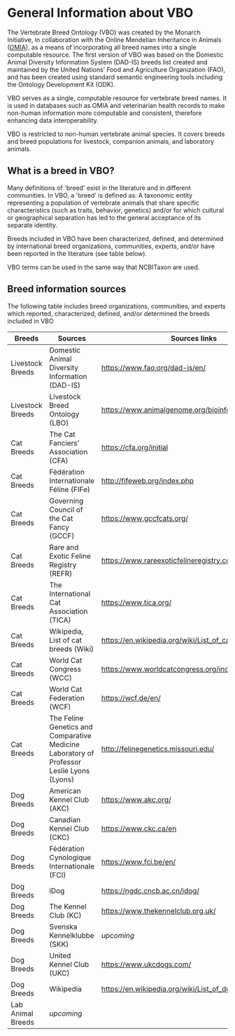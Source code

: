 
# General Information about VBO

The Vertebrate Breed Ontology (VBO) was created by the Monarch Initiative, in collaboration with the Online Mendelian Inheritance in Animals ([OMIA](https://omia.org/home/)), as a means of incorporating all breed names into a single computable resource. The first version of VBO was based on the Domestic Animal Diversity Information System (DAD-IS) breeds list created and maintained by the United Nations’ Food and Agriculture Organization (FAO), and has been created using standard semantic engineering tools including the Ontology Development Kit (ODK).

VBO serves as a single, computable resource for vertebrate breed names. It is used in databases such as OMIA and veterinarian health records to make non-human information more computable and consistent, therefore enhancing data interoperability.

VBO is restricted to non-human vertebrate animal species. It covers breeds and breed populations for livestock, companion animals, and laboratory animals.

## What is a breed in VBO?  
Many definitions of 'breed' exist in the literature and in different communities. In VBO, a 'breed' is defined as: A taxonomic entity representing a population of vertebrate animals that share specific characteristics (such as traits, behavior, genetics) and/or for which cultural or geographical separation has led to the general acceptance of its separate identity.

Breeds included in VBO have been characterized, defined, and determined by international breed organizations, communities, experts, and/or have been reported in the literature (see table below).

VBO terms can be used in the same way that NCBITaxon are used.

## Breed information sources
The following table includes breed organizations, communities, and experts which reported, characterized, defined, and/or determined the breeds included in VBO

|Breeds| Sources| Sources links
|--|--|--|
|Livestock Breeds|Domestic Animal Diversity Information (DAD-IS)|https://www.fao.org/dad-is/en/
|Livestock Breeds|Livestock Breed Ontology (LBO)|https://www.animalgenome.org/bioinfo/projects/lbo/
|Cat Breeds|The Cat Fanciers’ Association (CFA)|https://cfa.org/initial
|Cat Breeds|Fédération Internationale Féline (FIFe)|http://fifeweb.org/index.php
|Cat Breeds|Governing Council of the Cat Fancy (GCCF)| https://www.gccfcats.org/
|Cat Breeds|Rare and Exotic Feline Registry (REFR)|https://www.rareexoticfelineregistry.com/
|Cat Breeds|The International Cat Association (TICA)|https://www.tica.org/
|Cat Breeds|Wikipedia, List of cat breeds (Wiki)|https://en.wikipedia.org/wiki/List_of_cat_breeds#Breeds
|Cat Breeds|World Cat Congress (WCC)|https://www.worldcatcongress.org/index.php
|Cat Breeds|World Cat Federation (WCF)|https://wcf.de/en/
|Cat Breeds|The Feline Genetics and Comparative Medicine Laboratory of Professor Leslie Lyons (Lyons)|http://felinegenetics.missouri.edu/
|Dog Breeds|American Kennel Club (AKC)|https://www.akc.org/
|Dog Breeds|Canadian Kennel Club (CKC)|https://www.ckc.ca/en
|Dog Breeds|Fédération Cynologique Internationale (FCI)|https://www.fci.be/en/
|Dog Breeds|iDog|https://ngdc.cncb.ac.cn/idog/
|Dog Breeds|The Kennel Club (KC)|https://www.thekennelclub.org.uk/
|Dog Breeds|Svenska Kennelklubbe (SKK)|*upcoming*|
|Dog Breeds|United Kennel Club (UKC)|https://www.ukcdogs.com/
|Dog Breeds|Wikipedia|https://en.wikipedia.org/wiki/List_of_dog_breeds
|Lab Animal Breeds|*upcoming*|



